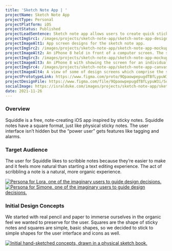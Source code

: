 ```yaml
---
title: 'Sketch Note App | '
projectName: Sketch Note App
projectType: Personal
projectPlatform: iOS
projectStatus: Published
projectLeadSentence: Sketch note app allows users to create quick sticky notes on their phones.
projectImgSrc1: /images/projects/sketch-note-app/sketch-note-app-designed-patrick-rills-isral-duke.jpg
projectImageAlt1: App screen designs for the sketch note app.
projectImgSrc2: /images/projects/sketch-note-app/sketch-note-app-mockups-designed-isral-duke-set-2.jpg
projectImageAlt2: An iPhone 8 held in front of a computer screen. The screen of the iPhone has the home screen of Squiddle.
projectImgSrc3: /images/projects/sketch-note-app/sketch-note-app-mockups-designed-isral-duke-set-3.jpg
projectImageAlt3: An iPhone 8 with showing the screen for an individual note. A happy face is drawn on the note.
projectImgSrc4: /images/projects/sketch-note-app/sketch-note-app-canvas-designed-isral-duke.png
projectImageAlt4: A view of some of design screens which comprise the sketch note app.
projectPrototypeLink: https://www.figma.com/proto/9QpaowpepugdTBfLypuW3i/Squiddle?page-id=0%3A1&node-id=3%3A6&viewport=241%2C48%2C0.34&scaling=scale-down&starting-point-node-id=6%3A338
projectDesignFile: https://www.figma.com/file/9QpaowpepugdTBfLypuW3i/Squiddle?node-id=0%3A1
socialImage: https://isralduke.com/images/projects/sketch-note-app/sketch-note-app-designed-patrick-rills-isral-duke.jpg 
date: 2021-11-26
---
```


### Overview

Squiddle is a free, note-creating iOS app inspired by sticky notes. Squiddle notes have a square format, just like physical sticky notes. The user interface isn’t hidden but the “power user” gets features like tagging and alarms.

### Target Audience

The user for Squiddle likes to scribble notes because they’re easier to make and it feels more natural than starting a text editing experience. The act of scribbling a note is a natural, more organic experience.

<a data-fslightbox href="/images/projects/sketch-note-app/sketch-note-app-personas-isral-duke-1.jpg">
    <img src="/images/projects/sketch-note-app/sketch-note-app-personas-isral-duke-1.jpg" alt="Persona for Lora, one of the imaginary users to guide design decisions.">
</a>
<a data-fslightbox href="/images/projects/sketch-note-app/sketch-note-app-personas-isral-duke-2.jpg">
    <img src="/images/projects/sketch-note-app/sketch-note-app-personas-isral-duke-2.jpg" alt="Persona for Simone, one of the imaginary users to guide design decisions.">
</a>

### Initial Design Concepts

We started with real pencil and paper to immerse ourselves in the organic feel we wanted to preserve for the user. Squares are the shape of sticky notes and squares are simple, basic shapes, so we decided to stick to simple shapes for the user interface and icons as well.

<a data-fslightbox href="/images/projects/sketch-note-app/sketch-note-app-initial-concepts-designed-isral-duke.png">
    <img alt="Initial hand-sketched concepts, drawn in a physical sketch book." src="/images/projects/sketch-note-app/sketch-note-app-initial-concepts-designed-isral-duke.png">
</a>
